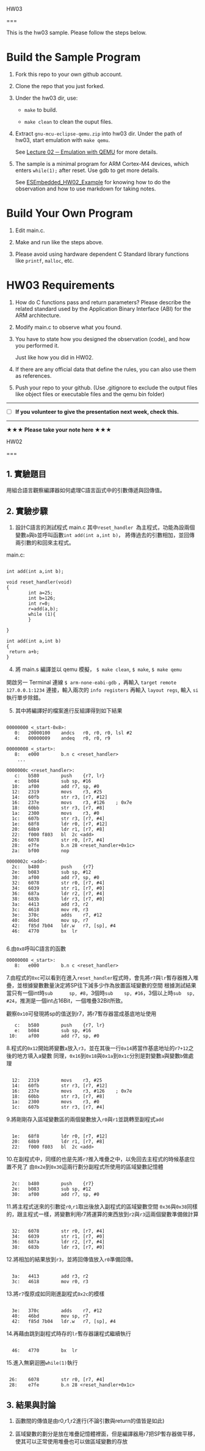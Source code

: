 HW03

===

This is the hw03 sample. Please follow the steps below.



# Build the Sample Program



1. Fork this repo to your own github account.



2. Clone the repo that you just forked.



3. Under the hw03 dir, use:



	* `make` to build.



	* `make clean` to clean the ouput files.



4. Extract `gnu-mcu-eclipse-qemu.zip` into hw03 dir. Under the path of hw03, start emulation with `make qemu`.



	See [Lecture 02 ─ Emulation with QEMU] for more details.



5. The sample is a minimal program for ARM Cortex-M4 devices, which enters `while(1);` after reset. Use gdb to get more details.



	See [ESEmbedded_HW02_Example] for knowing how to do the observation and how to use markdown for taking notes.



# Build Your Own Program



1. Edit main.c.



2. Make and run like the steps above.



3. Please avoid using hardware dependent C Standard library functions like `printf`, `malloc`, etc.



# HW03 Requirements



1. How do C functions pass and return parameters? Please describe the related standard used by the Application Binary Interface (ABI) for the ARM architecture.



2. Modify main.c to observe what you found.



3. You have to state how you designed the observation (code), and how you performed it.



	Just like how you did in HW02.



3. If there are any official data that define the rules, you can also use them as references.



4. Push your repo to your github. (Use .gitignore to exclude the output files like object files or executable files and the qemu bin folder)



[Lecture 02 ─ Emulation with QEMU]: http://www.nc.es.ncku.edu.tw/course/embedded/02/#Emulation-with-QEMU

[ESEmbedded_HW02_Example]: https://github.com/vwxyzjimmy/ESEmbedded_HW02_Example



--------------------



- [ ] **If you volunteer to give the presentation next week, check this.**



--------------------



**★★★ Please take your note here ★★★**

HW02 

===

## 1. 實驗題目

用組合語言觀察編譯器如何處理C語言函式中的引數傳遞與回傳值。

## 2. 實驗步驟

1. 設計C語言的測試程式 main.c 
其中`reset_handler `為主程式，功能為設兩個變數`a`與`b`並呼叫函數`int add(int a,int b)`，
將傳過去的引數相加，並回傳兩引數的和回來主程式。

main.c:



```

int add(int a,int b);

void reset_handler(void)
{
        int a=25;
        int b=126;
        int r=0;
        r=add(a,b);
        while (1){
        }

}

int add(int a,int b)
{
 return a+b;
}

```



4. 將 main.s 編譯並以 qemu 模擬， `$ make clean`, `$ make`, `$ make qemu`

開啟另一 Terminal 連線 `$ arm-none-eabi-gdb` ，再輸入 `target remote 127.0.0.1:1234` 連接，輸入兩次的 `info registers` 再輸入 `layout regs`, 輸入 `si` 執行單步除錯。



5. 其中將編譯好的檔案進行反組譯得到如下結果


```assembly

00000000 <_start-0x8>:
   0:	20000100 	andcs	r0, r0, r0, lsl #2
   4:	00000009 	andeq	r0, r0, r9

00000008 <_start>:
   8:	e000      	b.n	c <reset_handler>
	...

0000000c <reset_handler>:
   c:	b580      	push	{r7, lr}
   e:	b084      	sub	sp, #16
  10:	af00      	add	r7, sp, #0
  12:	2319      	movs	r3, #25
  14:	60fb      	str	r3, [r7, #12]
  16:	237e      	movs	r3, #126	; 0x7e
  18:	60bb      	str	r3, [r7, #8]
  1a:	2300      	movs	r3, #0
  1c:	607b      	str	r3, [r7, #4]
  1e:	68f8      	ldr	r0, [r7, #12]
  20:	68b9      	ldr	r1, [r7, #8]
  22:	f000 f803 	bl	2c <add>
  26:	6078      	str	r0, [r7, #4]
  28:	e7fe      	b.n	28 <reset_handler+0x1c>
  2a:	bf00      	nop

0000002c <add>:
  2c:	b480      	push	{r7}
  2e:	b083      	sub	sp, #12
  30:	af00      	add	r7, sp, #0
  32:	6078      	str	r0, [r7, #4]
  34:	6039      	str	r1, [r7, #0]
  36:	687a      	ldr	r2, [r7, #4]
  38:	683b      	ldr	r3, [r7, #0]
  3a:	4413      	add	r3, r2
  3c:	4618      	mov	r0, r3
  3e:	370c      	adds	r7, #12
  40:	46bd      	mov	sp, r7
  42:	f85d 7b04 	ldr.w	r7, [sp], #4
  46:	4770      	bx	lr


```
6.由`0x8`呼叫C語言的函數

```assembly
00000008 <_start>:
   8:	e000      	b.n	c <reset_handler>
```

7.由程式的`0xc`可以看到在進入`reset_handler`程式時，會先將`r7`與`lr`暫存器推入堆疊，並根據變數數量決定將SP往下減多少作為放置區域變數的空間
根據測試結果當只有一個int時`sub      sp, #8`，3個時`sub	sp, #16`，3個以上時`sub	sp, #24`，推測是一個int占16Bit，一個堆疊32Bit所致。

觀察`0x10`可發現將sp的值送到r7，將r7暫存器當成基底地址使用

```assembly
   c:	b580      	push	{r7, lr}
   e:	b084      	sub	sp, #16
 10:	af00      	add	r7, sp, #0
```

8.程式的`0x12`開始將變數`a`放入`r3`，並在其後一行`0x14`將當作基底地址的`r7+12`之後的地方填入a變數
同理，`0x16`到`0x18`與`0x1a`到`0x1c`分別是對變數`a`與變數`b`做處理

```assembly
 
  12:	2319      	movs	r3, #25
  14:	60fb      	str	r3, [r7, #12]
  16:	237e      	movs	r3, #126	; 0x7e
  18:	60bb      	str	r3, [r7, #8]
  1a:	2300      	movs	r3, #0
  1c:	607b      	str	r3, [r7, #4]

```

9.將剛剛存入區域變數區的兩個變數放入`r0`與`r1`並跳轉至副程式`add`

```assembly

  1e:	68f8      	ldr	r0, [r7, #12]
  20:	68b9      	ldr	r1, [r7, #8]
  22:	f000 f803 	bl	2c <add>

```

10.在副程式中，同樣的也是先將`r7`推入堆疊之中，以免回去主程式的時候基底位置不見了
由`0x2e`到`0x30`這兩行劃分副程式所使用的區域變數記憶體

```assembly

  2c:	b480      	push	{r7}
  2e:	b083      	sub	sp, #12
  30:	af00      	add	r7, sp, #0

```

11.將主程式送來的引數從`r0`,`r1`取出後放入副程式的區域變數空間
`0x36`與`0x38`同樣的，跟主程式一樣，將變數利用r7將運算的東西放到`r2`與`r3`這兩個變數準備做計算

```assembly

  32:	6078      	str	r0, [r7, #4]
  34:	6039      	str	r1, [r7, #0]
  36:	687a      	ldr	r2, [r7, #4]
  38:	683b      	ldr	r3, [r7, #0]

```

12.將相加的結果放到`r3`，並將回傳值放入`r0`準備回傳。

```assembly

  3a:	4413      	add	r3, r2
  3c:	4618      	mov	r0, r3

```

13.將`r7`復原成如同剛進副程式`0x2c`的模樣

```assembly

  3e:	370c      	adds	r7, #12
  40:	46bd      	mov	sp, r7
  42:	f85d 7b04 	ldr.w	r7, [sp], #4

```

14.再藉由跳到副程式時存的`lr`暫存器讓程式繼續執行

```assembly

  46:	4770      	bx	lr

```

15.進入無窮迴圈`while(1)`執行

```assembly

 26:	6078      	str	r0, [r7, #4]
 28:	e7fe      	b.n	28 <reset_handler+0x1c>

```

## 3. 結果與討論

1. 函數間的傳值是由r0,r1,r2進行(不論引數與return的值皆是如此)

2. 區域變數的劃分是放在堆疊記憶體裡面，但是編譯器用r7把SP暫存器做平移，使其可以正常使用堆疊也可以做區域變數的存放




